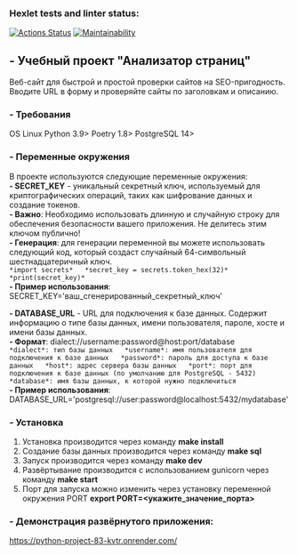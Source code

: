 ### Hexlet tests and linter status:
[![Actions Status](https://github.com/un-f0rgiven/python-project-83/actions/workflows/hexlet-check.yml/badge.svg)](https://github.com/un-f0rgiven/python-project-83/actions)
[![Maintainability](https://codeclimate.com/github/un-f0rgiven/python-project-83/badges/gpa.svg)](https://codeclimate.com/github/un-f0rgiven/python-project-83/maintainability)

## - Учебный проект "Анализатор страниц"
Веб-сайт для быстрой и простой проверки сайтов на SEO-пригодность.
Вводите URL в форму и проверяйте сайты по заголовкам и описанию.

### - Требования
OS Linux
Python 3.9>
Poetry 1.8>
PostgreSQL 14>

### - Переменные окружения
В проекте используются следующие переменные окружения:  
**- SECRET_KEY** - уникальный секретный ключ, используемый для криптографических операций, таких как шифрование данных и создание токенов.  
**- Важно**: Необходимо использовать длинную и случайную строку для обеспечения безопасности вашего приложения. Не делитесь этим ключом публично!  
**- Генерация**: для генерации переменной вы можете использовать следующий код, который создаст случайный 64-символьный шестнадцатеричный ключ.  
    ```*import secrets*  
    *secret_key = secrets.token_hex(32)*  
    *print(secret_key)*```  
**- Пример использования**: SECRET_KEY='ваш_сгенерированный_секретный_ключ'  

**- DATABASE_URL** - URL для подключения к базе данных. Содержит информацию о типе базы данных, имени пользователя, пароле, хосте и имени базы данных.  
**- Формат**: dialect://username:password@host:port/database  
    ```*dialect*: тип базы данных  
    *username*: имя пользователя для подключения к базе данных  
    *password*: пароль для доступа к базе данных  
    *host*: адрес сервера базы данных  
    *port*: порт для подключения к базе данных (по умолчанию для PostgreSQL - 5432)  
    *database*: имя базы данных, к которой нужно подключиться```  
**- Пример использования**: DATABASE_URL='postgresql://user:password@localhost:5432/mydatabase'

### - Установка
1. Установка производится через команду **make install**
2. Создание базы данных производится через команду **make sql**
3. Запуск производится через команду **make dev**
4. Развёртывание производится с использованием gunicorn через команду **make start**
5. Порт для запуска можно изменить через установку переменной окружения PORT **export PORT=<укажите_значение_порта>**

### - Демонстрация развёрнутого приложения:
https://python-project-83-kvtr.onrender.com/